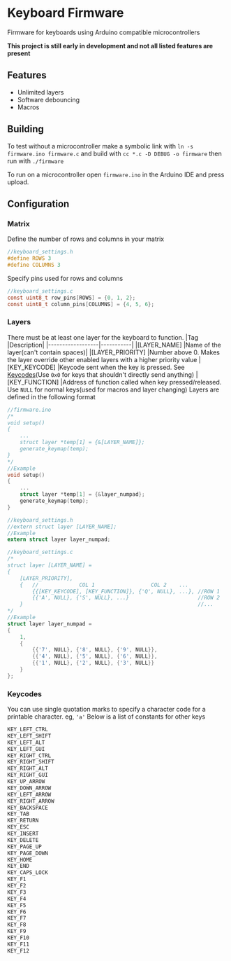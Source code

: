 # Keyboard Firmware
 Firmware for keyboards using Arduino compatible microcontrollers

**This project is still early in development and not all listed features are present**

## Features
- Unlimited layers
- Software debouncing
- Macros

## Building
To test without a microcontroller make a symbolic link with `ln -s firmware.ino firmware.c` and build with `cc *.c -D DEBUG -o firmware` then run with `./firmware`

To run on a microcontroller open `firmware.ino` in the Arduino IDE and press upload.

## Configuration
### Matrix
Define the number of rows and columns in your matrix
```c
//keyboard_settings.h
#define ROWS 3
#define COLUMNS 3
```
Specify pins used for rows and columns
```c
//keyboard_settings.c
const uint8_t row_pins[ROWS] = {0, 1, 2};
const uint8_t column_pins[COLUMNS] = {4, 5, 6};
```
### Layers
There must be at least one layer for the keyboard to function.
|Tag               |Description|
|------------------|-----------|
|[LAYER_NAME]      |Name of the layer(can't contain spaces)|
|[LAYER_PRIORITY]  |Number above 0. Makes the layer override other enabled layers with a higher priority value
|[KEY_KEYCODE]     |Keycode sent when the key is pressed. See [Keycodes](#Keycodes)(Use `0x0` for keys that shouldn't directly send anything)
|[KEY_FUNCTION]    |Address of function called when key pressed/released. Use `NULL` for normal keys(used for macros and layer changing)
Layers are defined in the following format
```c
//firmware.ino
/*
void setup()
{
	...
	struct layer *temp[1] = {&[LAYER_NAME]};
	generate_keymap(temp);
}
*/
//Example
void setup()
{
	...
	struct layer *temp[1] = {&layer_numpad};
	generate_keymap(temp);
}
```
```c
//keyboard_settings.h
//extern struct layer [LAYER_NAME];
//Example
extern struct layer layer_numpad;
```
```c
//keyboard_settings.c
/*
struct layer [LAYER_NAME] = 
{
	[LAYER_PRIORITY],
	{   //             COL 1                  COL 2    ...
		{{[KEY_KEYCODE], [KEY_FUNCTION]}, {'Q', NULL}, ...}, //ROW 1
		{{'A', NULL}, {'S', NULL}, ...}                      //ROW 2
	}                                                        //...
*/
//Example
struct layer layer_numpad =
{
	1,
	{
		{{'7', NULL}, {'8', NULL}, {'9', NULL}},
		{{'4', NULL}, {'5', NULL}, {'6', NULL}},
		{{'1', NULL}, {'2', NULL}, {'3', NULL}}
	}
};
```
### Keycodes
You can use single quotation marks to specify a character code for a printable character. eg, `'a'`
Below is a list of constants for other keys
```c
KEY_LEFT_CTRL
KEY_LEFT_SHIFT
KEY_LEFT_ALT
KEY_LEFT_GUI
KEY_RIGHT_CTRL
KEY_RIGHT_SHIFT
KEY_RIGHT_ALT
KEY_RIGHT_GUI
KEY_UP_ARROW
KEY_DOWN_ARROW
KEY_LEFT_ARROW
KEY_RIGHT_ARROW
KEY_BACKSPACE
KEY_TAB
KEY_RETURN
KEY_ESC
KEY_INSERT
KEY_DELETE
KEY_PAGE_UP
KEY_PAGE_DOWN
KEY_HOME
KEY_END
KEY_CAPS_LOCK
KEY_F1
KEY_F2
KEY_F3
KEY_F4
KEY_F5
KEY_F6
KEY_F7
KEY_F8
KEY_F9
KEY_F10
KEY_F11
KEY_F12
```
